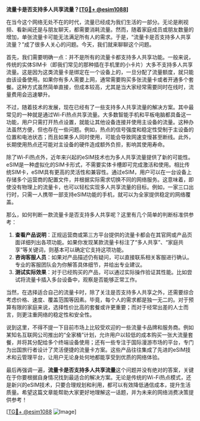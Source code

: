 **流量卡是否支持多人共享流量？[[TG💪+ @esim1088](https://t.me/s/esim1088)]**

在当今这个网络无处不在的时代，流量已经成为我们生活的一部分。无论是刷视频、看新闻还是与朋友聊天，都需要消耗流量。然而，随着家庭成员或朋友数量的增加，单张流量卡可能无法满足所有人的需求。于是，“流量卡是否支持多人共享流量？”成了很多人关心的问题。今天，我们就来聊聊这个问题。

首先，我们需要明确一点：并不是所有的流量卡都支持多人共享功能。一般来说，传统的实体SIM卡（即我们常见的那种插在手机里的小卡片）大多不支持多人共享流量。这是因为这类流量卡是绑定在一个设备上的，一旦分配了流量额度，就只能由该设备使用。如果你有多人需要上网，通常需要购买多张流量卡或者开通多个套餐。这种方式虽然简单直接，但成本较高，尤其是当大家经常需要同时在线时，流量费用会迅速攀升。

不过，随着技术的发展，现在已经有了一些支持多人共享流量的解决方案。其中最常见的一种就是通过Wi-Fi热点共享流量。大多数智能手机和平板电脑都具备这一功能，用户只需打开热点设置，就能让其他设备连接并使用主设备的流量。这种办法虽然方便，但也存在一些问题。例如，热点的信号强度和稳定性受制于主设备的位置和电池状态；而且如果多人同时使用，可能会导致网速变慢甚至断线。此外，长期使用热点还可能对主设备的硬件造成额外负担，影响其使用寿命。

除了Wi-Fi热点外，近年来兴起的eSIM技术也为多人共享流量提供了新的可能性。eSIM是一种虚拟化的SIM卡形式，不需要实体卡槽即可完成激活和使用。相比传统SIM卡，eSIM具有更高的灵活性和兼容性。通过eSIM，用户可以在一台设备上存储多个运营商的配置文件，并根据实际需求切换不同的网络服务。这意味着，即使没有物理上的流量卡，也可以轻松实现多人共享流量的目标。例如，一家三口出行时，只需一人携带一部支持eSIM功能的手机，就可以为全家提供稳定的网络覆盖。

那么，如何判断一款流量卡是否支持多人共享呢？这里有几个简单的判断标准供参考：

1. **查看产品说明**：正规运营商或第三方平台提供的流量卡都会在其官网或产品页面详细列出各项功能。如果你发现某款流量卡标注了“多人共享”、“家庭共享”等关键词，则基本可以确定它支持这项功能。
2. **咨询客服人员**：如果对产品描述仍有疑问，可以直接联系相关客服进行确认。专业的客服团队会为你解答具体细节，并给出专业建议。
3. **测试实际效果**：对于已经购买的产品，可以通过实际操作验证其性能。比如尝试将流量卡插入多台设备中，观察是否能够正常工作。

当然，在选择适合自己的流量卡时，除了关注是否支持多人共享之外，还需要综合考虑价格、速度、覆盖范围等因素。毕竟，每个人的需求都是独一无二的。对于预算有限的家庭来说，选择性价比高的套餐或许更重要；而对于经常出差的人士而言，则更注重网络的稳定性和安全性。

说到这里，不得不提一下目前市场上比较受欢迎的一些流量卡品牌和服务商。例如某知名互联网公司推出的“全家桶”计划，允许用户以较低的成本购买一张大流量套餐，并将其分配给多个终端设备使用；还有一些专注于国际漫游市场的平台，专门为出国旅行者设计了灵活便捷的流量卡方案。这些产品往往集成了先进的eSIM技术和云管理平台，让用户无论身处何地都能享受到优质的网络体验。

最后再强调一遍，**流量卡是否支持多人共享流量**这个问题并没有绝对的答案，关键在于你要根据自身情况找到最适合的解决方案。无论是传统的Wi-Fi热点模式，还是新兴的eSIM技术，只要合理规划和利用，都可以有效降低通信成本，提升生活质量。希望这篇文章能帮助大家更好地理解这一话题，并为未来的网络消费决策提供参考！

[[TG💪+ @esim1088](https://t.me/s/esim1088) ![Image](https://i.postimg.cc/4NQfJmqS/Snipaste-2025-05-13-00-14-12.png)]